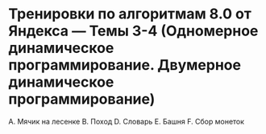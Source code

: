 # Тренировки по алгоритмам 8.0 от Яндекса — Темы 3-4 (Одномерное динамическое программирование. Двумерное динамическое программирование)

A. Мячик на лесенке
B. Поход
D. Словарь
E. Башня
F. Сбор монеток